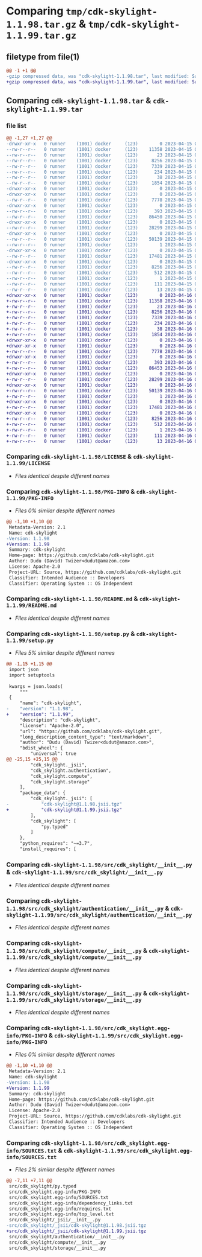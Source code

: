 # Comparing `tmp/cdk-skylight-1.1.98.tar.gz` & `tmp/cdk-skylight-1.1.99.tar.gz`

## filetype from file(1)

```diff
@@ -1 +1 @@
-gzip compressed data, was "cdk-skylight-1.1.98.tar", last modified: Sat Apr 15 00:13:57 2023, max compression
+gzip compressed data, was "cdk-skylight-1.1.99.tar", last modified: Sun Apr 16 00:13:42 2023, max compression
```

## Comparing `cdk-skylight-1.1.98.tar` & `cdk-skylight-1.1.99.tar`

### file list

```diff
@@ -1,27 +1,27 @@
-drwxr-xr-x   0 runner    (1001) docker     (123)        0 2023-04-15 00:13:57.144494 cdk-skylight-1.1.98/
--rw-r--r--   0 runner    (1001) docker     (123)    11358 2023-04-15 00:13:44.000000 cdk-skylight-1.1.98/LICENSE
--rw-r--r--   0 runner    (1001) docker     (123)       23 2023-04-15 00:13:44.000000 cdk-skylight-1.1.98/MANIFEST.in
--rw-r--r--   0 runner    (1001) docker     (123)     8256 2023-04-15 00:13:57.144494 cdk-skylight-1.1.98/PKG-INFO
--rw-r--r--   0 runner    (1001) docker     (123)     7339 2023-04-15 00:13:44.000000 cdk-skylight-1.1.98/README.md
--rw-r--r--   0 runner    (1001) docker     (123)      234 2023-04-15 00:13:44.000000 cdk-skylight-1.1.98/pyproject.toml
--rw-r--r--   0 runner    (1001) docker     (123)       38 2023-04-15 00:13:57.144494 cdk-skylight-1.1.98/setup.cfg
--rw-r--r--   0 runner    (1001) docker     (123)     1854 2023-04-15 00:13:44.000000 cdk-skylight-1.1.98/setup.py
-drwxr-xr-x   0 runner    (1001) docker     (123)        0 2023-04-15 00:13:57.140494 cdk-skylight-1.1.98/src/
-drwxr-xr-x   0 runner    (1001) docker     (123)        0 2023-04-15 00:13:57.140494 cdk-skylight-1.1.98/src/cdk_skylight/
--rw-r--r--   0 runner    (1001) docker     (123)     7778 2023-04-15 00:13:44.000000 cdk-skylight-1.1.98/src/cdk_skylight/__init__.py
-drwxr-xr-x   0 runner    (1001) docker     (123)        0 2023-04-15 00:13:57.144494 cdk-skylight-1.1.98/src/cdk_skylight/_jsii/
--rw-r--r--   0 runner    (1001) docker     (123)      393 2023-04-15 00:13:44.000000 cdk-skylight-1.1.98/src/cdk_skylight/_jsii/__init__.py
--rw-r--r--   0 runner    (1001) docker     (123)    86450 2023-04-15 00:13:44.000000 cdk-skylight-1.1.98/src/cdk_skylight/_jsii/cdk-skylight@1.1.98.jsii.tgz
-drwxr-xr-x   0 runner    (1001) docker     (123)        0 2023-04-15 00:13:57.144494 cdk-skylight-1.1.98/src/cdk_skylight/authentication/
--rw-r--r--   0 runner    (1001) docker     (123)    28299 2023-04-15 00:13:44.000000 cdk-skylight-1.1.98/src/cdk_skylight/authentication/__init__.py
-drwxr-xr-x   0 runner    (1001) docker     (123)        0 2023-04-15 00:13:57.144494 cdk-skylight-1.1.98/src/cdk_skylight/compute/
--rw-r--r--   0 runner    (1001) docker     (123)    50139 2023-04-15 00:13:44.000000 cdk-skylight-1.1.98/src/cdk_skylight/compute/__init__.py
--rw-r--r--   0 runner    (1001) docker     (123)        1 2023-04-15 00:13:44.000000 cdk-skylight-1.1.98/src/cdk_skylight/py.typed
-drwxr-xr-x   0 runner    (1001) docker     (123)        0 2023-04-15 00:13:57.144494 cdk-skylight-1.1.98/src/cdk_skylight/storage/
--rw-r--r--   0 runner    (1001) docker     (123)    17481 2023-04-15 00:13:44.000000 cdk-skylight-1.1.98/src/cdk_skylight/storage/__init__.py
-drwxr-xr-x   0 runner    (1001) docker     (123)        0 2023-04-15 00:13:57.144494 cdk-skylight-1.1.98/src/cdk_skylight.egg-info/
--rw-r--r--   0 runner    (1001) docker     (123)     8256 2023-04-15 00:13:57.000000 cdk-skylight-1.1.98/src/cdk_skylight.egg-info/PKG-INFO
--rw-r--r--   0 runner    (1001) docker     (123)      512 2023-04-15 00:13:57.000000 cdk-skylight-1.1.98/src/cdk_skylight.egg-info/SOURCES.txt
--rw-r--r--   0 runner    (1001) docker     (123)        1 2023-04-15 00:13:57.000000 cdk-skylight-1.1.98/src/cdk_skylight.egg-info/dependency_links.txt
--rw-r--r--   0 runner    (1001) docker     (123)      111 2023-04-15 00:13:57.000000 cdk-skylight-1.1.98/src/cdk_skylight.egg-info/requires.txt
--rw-r--r--   0 runner    (1001) docker     (123)       13 2023-04-15 00:13:57.000000 cdk-skylight-1.1.98/src/cdk_skylight.egg-info/top_level.txt
+drwxr-xr-x   0 runner    (1001) docker     (123)        0 2023-04-16 00:13:42.960422 cdk-skylight-1.1.99/
+-rw-r--r--   0 runner    (1001) docker     (123)    11358 2023-04-16 00:13:30.000000 cdk-skylight-1.1.99/LICENSE
+-rw-r--r--   0 runner    (1001) docker     (123)       23 2023-04-16 00:13:30.000000 cdk-skylight-1.1.99/MANIFEST.in
+-rw-r--r--   0 runner    (1001) docker     (123)     8256 2023-04-16 00:13:42.960422 cdk-skylight-1.1.99/PKG-INFO
+-rw-r--r--   0 runner    (1001) docker     (123)     7339 2023-04-16 00:13:30.000000 cdk-skylight-1.1.99/README.md
+-rw-r--r--   0 runner    (1001) docker     (123)      234 2023-04-16 00:13:30.000000 cdk-skylight-1.1.99/pyproject.toml
+-rw-r--r--   0 runner    (1001) docker     (123)       38 2023-04-16 00:13:42.960422 cdk-skylight-1.1.99/setup.cfg
+-rw-r--r--   0 runner    (1001) docker     (123)     1854 2023-04-16 00:13:30.000000 cdk-skylight-1.1.99/setup.py
+drwxr-xr-x   0 runner    (1001) docker     (123)        0 2023-04-16 00:13:42.956422 cdk-skylight-1.1.99/src/
+drwxr-xr-x   0 runner    (1001) docker     (123)        0 2023-04-16 00:13:42.956422 cdk-skylight-1.1.99/src/cdk_skylight/
+-rw-r--r--   0 runner    (1001) docker     (123)     7778 2023-04-16 00:13:30.000000 cdk-skylight-1.1.99/src/cdk_skylight/__init__.py
+drwxr-xr-x   0 runner    (1001) docker     (123)        0 2023-04-16 00:13:42.956422 cdk-skylight-1.1.99/src/cdk_skylight/_jsii/
+-rw-r--r--   0 runner    (1001) docker     (123)      393 2023-04-16 00:13:30.000000 cdk-skylight-1.1.99/src/cdk_skylight/_jsii/__init__.py
+-rw-r--r--   0 runner    (1001) docker     (123)    86453 2023-04-16 00:13:30.000000 cdk-skylight-1.1.99/src/cdk_skylight/_jsii/cdk-skylight@1.1.99.jsii.tgz
+drwxr-xr-x   0 runner    (1001) docker     (123)        0 2023-04-16 00:13:42.956422 cdk-skylight-1.1.99/src/cdk_skylight/authentication/
+-rw-r--r--   0 runner    (1001) docker     (123)    28299 2023-04-16 00:13:30.000000 cdk-skylight-1.1.99/src/cdk_skylight/authentication/__init__.py
+drwxr-xr-x   0 runner    (1001) docker     (123)        0 2023-04-16 00:13:42.956422 cdk-skylight-1.1.99/src/cdk_skylight/compute/
+-rw-r--r--   0 runner    (1001) docker     (123)    50139 2023-04-16 00:13:30.000000 cdk-skylight-1.1.99/src/cdk_skylight/compute/__init__.py
+-rw-r--r--   0 runner    (1001) docker     (123)        1 2023-04-16 00:13:30.000000 cdk-skylight-1.1.99/src/cdk_skylight/py.typed
+drwxr-xr-x   0 runner    (1001) docker     (123)        0 2023-04-16 00:13:42.956422 cdk-skylight-1.1.99/src/cdk_skylight/storage/
+-rw-r--r--   0 runner    (1001) docker     (123)    17481 2023-04-16 00:13:30.000000 cdk-skylight-1.1.99/src/cdk_skylight/storage/__init__.py
+drwxr-xr-x   0 runner    (1001) docker     (123)        0 2023-04-16 00:13:42.956422 cdk-skylight-1.1.99/src/cdk_skylight.egg-info/
+-rw-r--r--   0 runner    (1001) docker     (123)     8256 2023-04-16 00:13:42.000000 cdk-skylight-1.1.99/src/cdk_skylight.egg-info/PKG-INFO
+-rw-r--r--   0 runner    (1001) docker     (123)      512 2023-04-16 00:13:42.000000 cdk-skylight-1.1.99/src/cdk_skylight.egg-info/SOURCES.txt
+-rw-r--r--   0 runner    (1001) docker     (123)        1 2023-04-16 00:13:42.000000 cdk-skylight-1.1.99/src/cdk_skylight.egg-info/dependency_links.txt
+-rw-r--r--   0 runner    (1001) docker     (123)      111 2023-04-16 00:13:42.000000 cdk-skylight-1.1.99/src/cdk_skylight.egg-info/requires.txt
+-rw-r--r--   0 runner    (1001) docker     (123)       13 2023-04-16 00:13:42.000000 cdk-skylight-1.1.99/src/cdk_skylight.egg-info/top_level.txt
```

### Comparing `cdk-skylight-1.1.98/LICENSE` & `cdk-skylight-1.1.99/LICENSE`

 * *Files identical despite different names*

### Comparing `cdk-skylight-1.1.98/PKG-INFO` & `cdk-skylight-1.1.99/PKG-INFO`

 * *Files 0% similar despite different names*

```diff
@@ -1,10 +1,10 @@
 Metadata-Version: 2.1
 Name: cdk-skylight
-Version: 1.1.98
+Version: 1.1.99
 Summary: cdk-skylight
 Home-page: https://github.com/cdklabs/cdk-skylight.git
 Author: Dudu (David) Twizer<dudut@amazon.com>
 License: Apache-2.0
 Project-URL: Source, https://github.com/cdklabs/cdk-skylight.git
 Classifier: Intended Audience :: Developers
 Classifier: Operating System :: OS Independent
```

### Comparing `cdk-skylight-1.1.98/README.md` & `cdk-skylight-1.1.99/README.md`

 * *Files identical despite different names*

### Comparing `cdk-skylight-1.1.98/setup.py` & `cdk-skylight-1.1.99/setup.py`

 * *Files 5% similar despite different names*

```diff
@@ -1,15 +1,15 @@
 import json
 import setuptools
 
 kwargs = json.loads(
     """
 {
     "name": "cdk-skylight",
-    "version": "1.1.98",
+    "version": "1.1.99",
     "description": "cdk-skylight",
     "license": "Apache-2.0",
     "url": "https://github.com/cdklabs/cdk-skylight.git",
     "long_description_content_type": "text/markdown",
     "author": "Dudu (David) Twizer<dudut@amazon.com>",
     "bdist_wheel": {
         "universal": true
@@ -25,15 +25,15 @@
         "cdk_skylight._jsii",
         "cdk_skylight.authentication",
         "cdk_skylight.compute",
         "cdk_skylight.storage"
     ],
     "package_data": {
         "cdk_skylight._jsii": [
-            "cdk-skylight@1.1.98.jsii.tgz"
+            "cdk-skylight@1.1.99.jsii.tgz"
         ],
         "cdk_skylight": [
             "py.typed"
         ]
     },
     "python_requires": "~=3.7",
     "install_requires": [
```

### Comparing `cdk-skylight-1.1.98/src/cdk_skylight/__init__.py` & `cdk-skylight-1.1.99/src/cdk_skylight/__init__.py`

 * *Files identical despite different names*

### Comparing `cdk-skylight-1.1.98/src/cdk_skylight/authentication/__init__.py` & `cdk-skylight-1.1.99/src/cdk_skylight/authentication/__init__.py`

 * *Files identical despite different names*

### Comparing `cdk-skylight-1.1.98/src/cdk_skylight/compute/__init__.py` & `cdk-skylight-1.1.99/src/cdk_skylight/compute/__init__.py`

 * *Files identical despite different names*

### Comparing `cdk-skylight-1.1.98/src/cdk_skylight/storage/__init__.py` & `cdk-skylight-1.1.99/src/cdk_skylight/storage/__init__.py`

 * *Files identical despite different names*

### Comparing `cdk-skylight-1.1.98/src/cdk_skylight.egg-info/PKG-INFO` & `cdk-skylight-1.1.99/src/cdk_skylight.egg-info/PKG-INFO`

 * *Files 0% similar despite different names*

```diff
@@ -1,10 +1,10 @@
 Metadata-Version: 2.1
 Name: cdk-skylight
-Version: 1.1.98
+Version: 1.1.99
 Summary: cdk-skylight
 Home-page: https://github.com/cdklabs/cdk-skylight.git
 Author: Dudu (David) Twizer<dudut@amazon.com>
 License: Apache-2.0
 Project-URL: Source, https://github.com/cdklabs/cdk-skylight.git
 Classifier: Intended Audience :: Developers
 Classifier: Operating System :: OS Independent
```

### Comparing `cdk-skylight-1.1.98/src/cdk_skylight.egg-info/SOURCES.txt` & `cdk-skylight-1.1.99/src/cdk_skylight.egg-info/SOURCES.txt`

 * *Files 2% similar despite different names*

```diff
@@ -7,11 +7,11 @@
 src/cdk_skylight/py.typed
 src/cdk_skylight.egg-info/PKG-INFO
 src/cdk_skylight.egg-info/SOURCES.txt
 src/cdk_skylight.egg-info/dependency_links.txt
 src/cdk_skylight.egg-info/requires.txt
 src/cdk_skylight.egg-info/top_level.txt
 src/cdk_skylight/_jsii/__init__.py
-src/cdk_skylight/_jsii/cdk-skylight@1.1.98.jsii.tgz
+src/cdk_skylight/_jsii/cdk-skylight@1.1.99.jsii.tgz
 src/cdk_skylight/authentication/__init__.py
 src/cdk_skylight/compute/__init__.py
 src/cdk_skylight/storage/__init__.py
```

